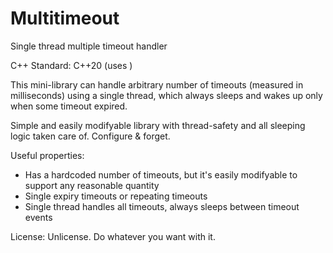 # Multitimeout
Single thread multiple timeout handler

C++ Standard: C++20 (uses <semaphore>)

This mini-library can handle arbitrary number of timeouts (measured in milliseconds) using a single thread, which always sleeps and wakes up only when some timeout expired.
  
Simple and easily modifyable library with thread-safety and all sleeping logic taken care of. Configure & forget.
  
Useful properties:
- Has a hardcoded number of timeouts, but it's easily modifyable to support any reasonable quantity
- Single expiry timeouts or repeating timeouts
- Single thread handles all timeouts, always sleeps between timeout events

License: Unlicense. Do whatever you want with it.
